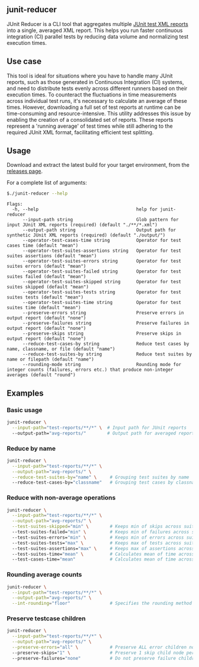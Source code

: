 ## junit-reducer

JUnit Reducer is a CLI tool that aggregates multiple [JUnit test XML reports](https://www.ibm.com/docs/en/developer-for-zos/14.1?topic=formats-junit-xml-format) into a single, averaged XML report. This helps you run faster continuous integration (CI) parallel tests by reducing data volume and normalizing test execution times.

## Use case

This tool is ideal for situations where you have to handle many JUnit reports, such as those generated in Continuous Integration (CI) systems, and need to distribute tests evenly across different runners based on their execution times. To counteract the fluctuations in time measurements across individual test runs, it's necessary to calculate an average of these times. However, downloading a full set of test reports at runtime can be time-consuming and resource-intensive. This utility addresses this issue by enabling the creation of a consolidated set of reports. These reports represent a 'running average' of test times while still adhering to the required JUnit XML format, facilitating efficient test splitting.

## Usage

Download and extract the latest build for your target environment, from the [releases page](https://github.com/willgeorgetaylor/junit-reducer/releases).

For a complete list of arguments:

```bash
$./junit-reducer --help
```

```
Flags:
  -h, --help                                     help for junit-reducer
      --input-path string                        Glob pattern for input JUnit XML reports (required) (default "./**/*.xml")
      --output-path string                       Output path for synthetic JUnit XML reports (required) (default "./output/")
      --operator-test-cases-time string          Operator for test cases time (default "mean")
      --operator-test-suites-assertions string   Operator for test suites assertions (default "mean")
      --operator-test-suites-errors string       Operator for test suites errors (default "mean")
      --operator-test-suites-failed string       Operator for test suites failed (default "mean")
      --operator-test-suites-skipped string      Operator for test suites skipped (default "mean")
      --operator-test-suites-tests string        Operator for test suites tests (default "mean")
      --operator-test-suites-time string         Operator for test suites time (default "mean")
      --preserve-errors string                   Preserve errors in output report (default "none")
      --preserve-failures string                 Preserve failures in output report (default "none")
      --preserve-skips string                    Preserve skips in output report (default "none")
      --reduce-test-cases-by string              Reduce test cases by name, classname, or file (default "name")
      --reduce-test-suites-by string             Reduce test suites by name or filepath (default "name")
      --rounding-mode string                     Rounding mode for integer counts (failures, errors etc.) that produce non-integer averages (default "round")
```

## Examples

### Basic usage

```bash
junit-reducer \
  --input-path="test-reports/**/*" \  # Input path for JUnit reports
  --output-path="avg-reports/"        # Output path for averaged reports
```

### Reduce by name

```bash
junit-reducer \
  --input-path="test-reports/**/*" \
  --output-path="avg-reports/" \
  --reduce-test-suites-by="name" \     # Grouping test suites by name
  --reduce-test-cases-by="classname"   # Grouping test cases by classname
```

### Reduce with non-average operations

```bash
junit-reducer \
  --input-path="test-reports/**/*" \
  --output-path="avg-reports/" \
  --test-suites-skipped="min" \        # Keeps min of skips across suites of same type
  --test-suites-failed="min" \         # Keeps min of failures across suites of same type
  --test-suites-errors="min" \         # Keeps min of errors across suites of same type
  --test-suites-tests="max" \          # Keeps max of tests across suites of same type
  --test-suites-assertions="max" \     # Keeps max of assertions across suites of same type
  --test-suites-time="mean" \          # Calculates mean of time across suites of same type
  --test-cases-time="mean"             # Calculates mean of time across cases of same type
```

### Rounding average counts

```bash
junit-reducer \
  --input-path="test-reports/**/*" \
  --output-path="avg-reports/" \
  --int-rounding="floor"               # Specifies the rounding method
```

### Preserve testcase children

```bash
junit-reducer \
  --input-path="test-reports/**/*" \
  --output-path="avg-reports/" \
  --preserve-errors="all" \            # Preserve ALL error children nodes (not recommended)
  --preserve-skips="1" \               # Preserve 1 skip child node per case of same type
  --preserve-failures="none"           # Do not preserve failure children nodes
```